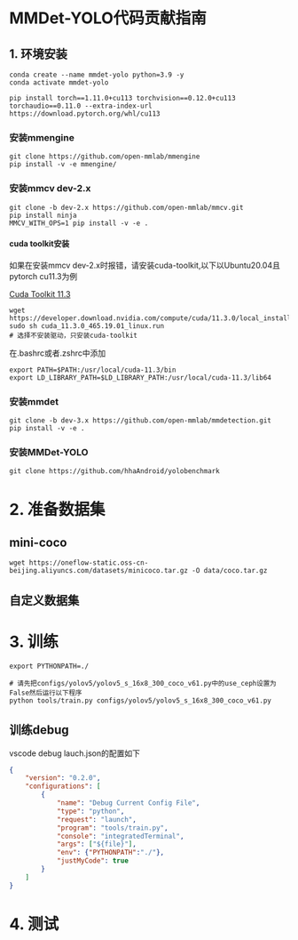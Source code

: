 # MMDet-YOLO代码贡献指南

## 1. 环境安装

```shell
conda create --name mmdet-yolo python=3.9 -y
conda activate mmdet-yolo

pip install torch==1.11.0+cu113 torchvision==0.12.0+cu113 torchaudio==0.11.0 --extra-index-url https://download.pytorch.org/whl/cu113

```

### 安装mmengine

```shell
git clone https://github.com/open-mmlab/mmengine
pip install -v -e mmengine/
```

### 安装mmcv dev-2.x 





```shell
git clone -b dev-2.x https://github.com/open-mmlab/mmcv.git
pip install ninja
MMCV_WITH_OPS=1 pip install -v -e .
```
#### cuda toolkit安装
如果在安装mmcv dev-2.x时报错，请安装cuda-toolkit,以下以Ubuntu20.04且pytorch cu11.3为例

[Cuda Toolkit 11.3](https://developer.nvidia.com/cuda-11.3.0-download-archive?target_os=Linux&target_arch=x86_64&Distribution=Ubuntu&target_version=20.04&target_type=runfile_local)


```shell
wget https://developer.download.nvidia.com/compute/cuda/11.3.0/local_installers/cuda_11.3.0_465.19.01_linux.run
sudo sh cuda_11.3.0_465.19.01_linux.run
# 选择不安装驱动，只安装cuda-toolkit
```

在.bashrc或者.zshrc中添加

```shell
export PATH=$PATH:/usr/local/cuda-11.3/bin
export LD_LIBRARY_PATH=$LD_LIBRARY_PATH:/usr/local/cuda-11.3/lib64
```

### 安装mmdet 

```shell
git clone -b dev-3.x https://github.com/open-mmlab/mmdetection.git
pip install -v -e .
```

### 安装MMDet-YOLO

```shell
git clone https://github.com/hhaAndroid/yolobenchmark
```

# 2. 准备数据集

## mini-coco

```shell
wget https://oneflow-static.oss-cn-beijing.aliyuncs.com/datasets/minicoco.tar.gz -O data/coco.tar.gz
```

## 自定义数据集


# 3. 训练


```shell
export PYTHONPATH=./
```

```shell
# 请先把configs/yolov5/yolov5_s_16x8_300_coco_v61.py中的use_ceph设置为False然后运行以下程序
python tools/train.py configs/yolov5/yolov5_s_16x8_300_coco_v61.py
```
## 训练debug

vscode debug lauch.json的配置如下

```json
{
    "version": "0.2.0",
    "configurations": [
        {
            "name": "Debug Current Config File",
            "type": "python",
            "request": "launch",
            "program": "tools/train.py",
            "console": "integratedTerminal",
            "args": ["${file}"],
            "env": {"PYTHONPATH":"./"},
            "justMyCode": true
        }
    ]
}
```

# 4. 测试


